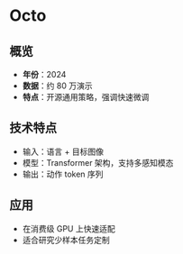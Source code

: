 # Octo

## 概览
- **年份**：2024
- **数据**：约 80 万演示
- **特点**：开源通用策略，强调快速微调

## 技术特点
- 输入：语言 + 目标图像
- 模型：Transformer 架构，支持多感知模态
- 输出：动作 token 序列

## 应用
- 在消费级 GPU 上快速适配
- 适合研究少样本任务定制
